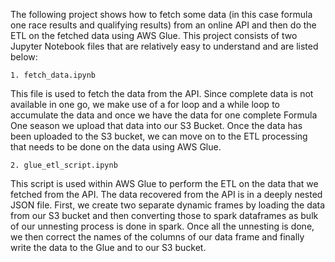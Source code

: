 The following project shows how to fetch some data (in this case formula one race results and qualifying results) from an online API and then do the ETL on the fetched data using AWS Glue. This project consists of two Jupyter Notebook files that are relatively easy to understand and are listed below:

```1. fetch_data.ipynb```

This file is used to fetch the data from the API. Since complete data is not available in one go, we make use of a for loop and a while loop to accumulate the data and once we have the data for one complete Formula One season we upload that data into our S3 Bucket.
Once the data has been uploaded to the S3 bucket, we can move on to the ETL processing that needs to be done on the data using AWS Glue.

```2. glue_etl_script.ipynb```

This script is used within AWS Glue to perform the ETL on the data that we fetched from the API. The data recovered from the API is in a deeply nested JSON file. First, we create two separate dynamic frames by loading the data from our S3 bucket and then converting those to spark dataframes as bulk of our unnesting process is done in spark. Once all the unnesting is done, we then correct the names of the columns of our data frame and finally write the data to the Glue and to our S3 bucket.
